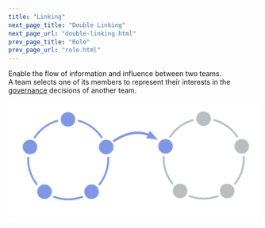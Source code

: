 ```yaml
---
title: "Linking"
next_page_title: "Double Linking"
next_page_url: "double-linking.html"
prev_page_title: "Role"
prev_page_url: "role.html"
---
```



<div class="card summary"><div class="card-body">Enable the flow of information and influence between two teams.
</div></div>
A team selects one of its members to represent their interests in the <a href="glossary.html#entry-governance" class="glossary-tooltip" data-toggle="tooltip" title="Governance: The process of setting objectives and making and evolving decisions that guide people towards achieving those objectives.">governance</a> decisions of another team.

![One circle linked to another circle](img/structural-patterns/link.png)
